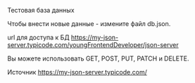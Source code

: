 Тестовая база данных

Чтобы внести новые данные - измените файл db.json.

url для доступа к БД https://my-json-server.typicode.com/youngFrontendDeveloper/json-server

Вы можете использовать GET, POST, PUT, PATCH и DELETE.

Источник https://my-json-server.typicode.com/
